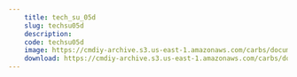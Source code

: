 ```yaml
---
    title: tech_su_05d
    slug: techsu05d
    description:
    code: techsu05d
    image: https://cmdiy-archive.s3.us-east-1.amazonaws.com/carbs/documents/tech_su_05d.jpg
    download: https://cmdiy-archive.s3.us-east-1.amazonaws.com/carbs/documents/tech_su_05d.jpg
---
```

<!-- Content of the page -->

##
        